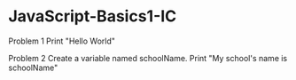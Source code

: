 # JavaScript-Basics1-IC

Problem 1
Print "Hello World"

Problem 2
Create a variable named schoolName.
Print "My school's name is schoolName"

